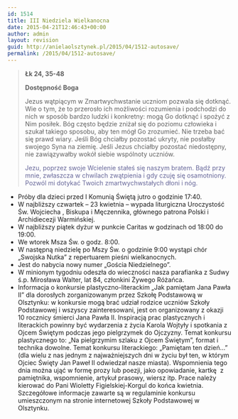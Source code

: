 ```yaml
---
id: 1514
title: III Niedziela Wielkanocna
date: 2015-04-21T12:46:43+00:00
author: admin
layout: revision
guid: http://anielaolsztynek.pl/2015/04/1512-autosave/
permalink: /2015/04/1512-autosave/
---
```

> <p style="text-align: left;">
>   <strong>Łk 24, 35-48</strong>
> </p>
> 
> <p style="text-align: left;">
>   <strong>Dostępność Boga</strong>
> </p>
> 
> <p style="text-align: left;">
>   Jezus wątpiącym w Zmartwychwstanie uczniom pozwala się dotknąć. Wie o tym, że to przerosło ich możliwości rozumienia i podchodzi do nich w sposób bardzo ludzki i konkretny: mogą Go dotknąć i spożyć z Nim posiłek. Bóg często będzie zniżał się do poziomu człowieka i szukał takiego sposobu, aby ten mógł Go zrozumieć. Nie trzeba bać się prawd wiary. Jeśli Bóg chciałby pozostać ukryty, nie posłałby swojego Syna na ziemię. Jeśli Jezus chciałby pozostać niedostępny, nie zawiązywałby wokół siebie wspólnoty uczniów.
> </p>
> 
> <p style="text-align: left;">
>   <span style="color: #666699;">Jezu, poprzez swoje Wcielenie stałeś się naszym bratem. Bądź przy mnie, zwłaszcza w chwilach zwątpienia i gdy czuję się osamotniony. Pozwól mi dotykać Twoich zmartwychwstałych dłoni i nóg.</span>
> </p>
> 
> <p style="text-align: left;">
>   </blockquote> 
>   
>   <ul>
>     <li>
>       Próby dla dzieci przed I Komunią Świętą jutro o godzinie 17:40.
>     </li>
>     <li>
>       W najbliższy czwartek &#8211; 23 kwietnia &#8211; wypada liturgiczna Uroczystość Św. Wojciecha , Biskupa i Męczennika, głównego patrona Polski i Archidiecezji Warmińskiej.
>     </li>
>     <li>
>       W najbliższy piątek dyżur w punkcie Caritas w godzinach od 18:00 do 19:00.
>     </li>
>     <li>
>       We wtorek Msza Św. o godz. 8:00.
>     </li>
>     <li>
>       W następną niedzielę po Mszy Św. o godzinie 9:00 wystąpi chór &#8222;Swojska Nutka&#8221; z repertuarem pieśni wielkanocnych.
>     </li>
>     <li>
>       Jest do nabycia nowy numer &#8222;Gościa Niedzielnego&#8221;.
>     </li>
>     <li>
>       W minionym tygodniu odeszła do wieczności nasza parafianka z Sudwy ś.p. Mirosława Walter, lat 84, członkini Żywego Różańca.
>     </li>
>     <li>
>       Informacja o konkursie plastyczno-literackim &#8222;Jak pamiętam Jana Pawła II&#8221; dla dorosłych zorganizowanym przez Szkołę Podstawową w Olsztynku: w konkursie mogą brać udział rodzice uczniów Szkoły Podstawowej i wszyscy zainteresowani, jest on organizowany z okazji 10 rocznicy śmierci Jana Pawła II. Inspiracją prac plastycznych i literackich powinny być wydarzenia z życia Karola Wojtyły i spotkania z Ojcem Świętym podczas jego pielgrzymek do Ojczyzny. Temat konkursu plastycznego to: &#8222;Na pielgrzymim szlaku z Ojcem Świętym&#8221;, format i technika dowolne. Temat konkursu literackiego: &#8222;Pamiętam ten dzień&#8230;&#8221; (dla wielu z nas jednym z najważniejszych dni w życiu był ten, w którym Ojciec Święty Jan Paweł II odwiedzał nasze miasta). Wspomnienia tego dnia można ująć w formę prozy lub poezji, jako opowiadanie, kartkę  z pamiętnika, wspomnienie, artykuł prasowy, wiersz itp. Prace należy kierować do Pani Wioletty Figielskiej-Korgul do końca kwietnia. Szczegółowe informacje zawarte są w regulaminie konkursu umieszczonym na stronie internetowej Szkoły Podstawowej w Olsztynku.
>     </li>
>   </ul>
